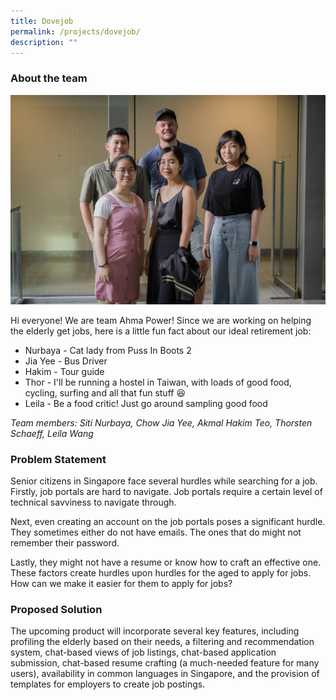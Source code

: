 ```yaml
---
title: Dovejob
permalink: /projects/dovejob/
description: ""
---
```

### About the team

![](/images/ahma%20power.jpg)

Hi everyone! We are team Ahma Power! Since we are working on helping the elderly get jobs, here is a little fun fact about our ideal retirement job:
* Nurbaya - Cat lady from Puss In Boots 2 
* Jia Yee - Bus Driver 
* Hakim - Tour guide 
* Thor - I'll be running a hostel in Taiwan, with loads of good food, cycling, surfing and all that fun stuff 😆 
* Leila - Be a food critic! Just go around sampling good food

*Team members: Siti Nurbaya, Chow Jia Yee, Akmal Hakim Teo,  Thorsten Schaeff, Leila Wang*

### Problem Statement

Senior citizens in Singapore face several hurdles while searching for a job. Firstly, job portals are hard to navigate. Job portals require a certain level of technical savviness to navigate through. 

Next, even creating an account on the job portals poses a significant hurdle. They sometimes either do not have emails. The ones that do might not remember their password.

Lastly, they might not have a resume or know how to craft an effective one. These factors create hurdles upon hurdles for the aged to apply for jobs. How can we make it easier for them to apply for jobs?
  

### Proposed Solution

The upcoming product will incorporate several key features, including profiling the elderly based on their needs, a filtering and recommendation system, chat-based views of job listings, chat-based application submission, chat-based resume crafting (a much-needed feature for many users), availability in common languages in Singapore, and the provision of templates for employers to create job postings.